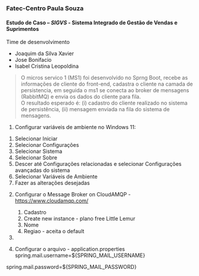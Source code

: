 ### Fatec-Centro Paula Souza
#### Estudo de Caso – _SIGVS_ - Sistema Integrado de Gestão de Vendas e Suprimentos
Time de desenvolvimento
- Joaquim da Silva Xavier
- Jose Bonifacio
- Isabel Cristina Leopoldina 
> O micros servico 1 (MS1) foi desenvolvido no Sprng Boot, recebe as informações de cliente do front-end, cadastra o cliente na camada de persistencia, em seguida o ms1 se conecta ao broker de mensagens (RabbitMQ) e envia os dados do cliente para fila.  
O resultado esperado é: (i) cadastro do cliente realizado no sistema de persistência, (ii) mensagem enviada na fila do sistema de mensagens.


1) Configurar variáveis de ambiente no Windows 11:
1.	Selecionar Iniciar
2.	Selecionar Configurações
3.	Selecionar Sistema
4.	Selecionar Sobre
5.	Descer até Configurações relacionadas e selecionar Configurações avançadas do sistema
6.	Selecionar Variáveis de Ambiente
7.	Fazer as alterações desejadas
2) Configurar o Message Broker on CloudAMQP - https://www.cloudamqp.com/
   1. Cadastro
   2. Create new instance - plano free Little Lemur
   3. Nome
   4. Regiao - aceita o default
    
4) 
2) Configurar o arquivo - application.properties
spring.mail.username=${SPRING_MAIL_USERNAME}

spring.mail.password=${SPRING_MAIL_PASSWORD}

